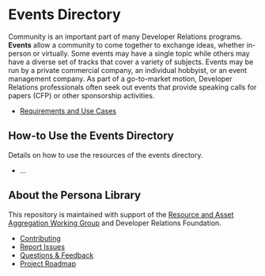 # Events Directory

Community is an important part of many Developer Relations programs. **Events** allow a community to come together to exchange ideas, whether in-person or virtually. Some events may have a single topic while others may have a diverse set of tracks that cover a variety of subjects. Events may be run by a private commercial company, an individual hobbyist, or an event management company. As part of a go-to-market motion, Developer Relations professionals often seek out events that provide speaking calls for papers (CFP) or other sponsorship activities.

* [Requirements and Use Cases](https://github.com/DevRel-Foundation/wg-resource-aggregation/discussions/68)

## How-to Use the Events Directory

Details on how to use the resources of the events directory.

* ...

## About the Persona Library

This repository is maintained with support of the [Resource and Asset Aggregation Working Group](https://github.com/DevRel-Foundation/wg-resource-aggregation) and Developer Relations Foundation.

* [Contributing]()
* [Report Issues](https://github.com/DevRel-Foundation/wg-resource-aggregation/issues)
* [Questions & Feedback](https://github.com/DevRel-Foundation/wg-resource-aggregation/discussions/categories/events-directory)
* [Project Roadmap](https://github.com/orgs/DevRel-Foundation/projects/13)
